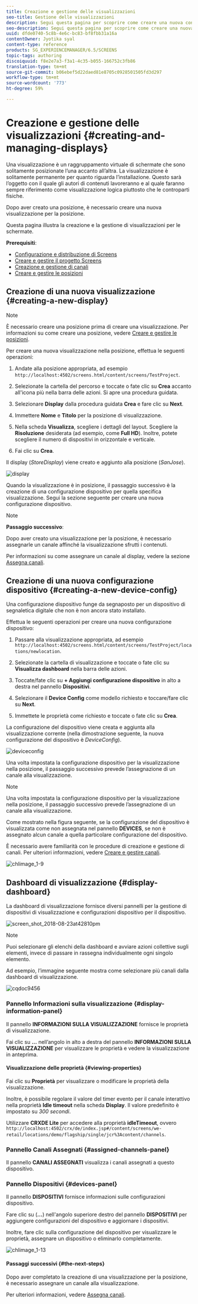 ```yaml
---
title: Creazione e gestione delle visualizzazioni
seo-title: Gestione delle visualizzazioni
description: Segui questa pagina per scoprire come creare una nuova configurazione dispositivo e di visualizzazione. Inoltre, scopri la dashboard di visualizzazione.
seo-description: Segui questa pagina per scoprire come creare una nuova configurazione dispositivo e di visualizzazione. Inoltre, scopri la dashboard di visualizzazione.
uuid: dfde0740-5c8b-4e6c-bc83-bf8fbb31a16a
contentOwner: Jyotika syal
content-type: reference
products: SG_EXPERIENCEMANAGER/6.5/SCREENS
topic-tags: authoring
discoiquuid: f8e2e7a3-f3a1-4c35-b055-166752c3fb86
translation-type: tm+mt
source-git-commit: b06ebef5d22daed81e8705c0928501505fd3d297
workflow-type: tm+mt
source-wordcount: '773'
ht-degree: 59%

---
```



# Creazione e gestione delle visualizzazioni {#creating-and-managing-displays}

Una visualizzazione è un raggruppamento virtuale di schermate che sono solitamente posizionate l’una accanto all’altra. La visualizzazione è solitamente permanente per quanto riguarda l’installazione. Questo sarà l’oggetto con il quale gli autori di contenuti lavoreranno e al quale faranno sempre riferimento come visualizzazione logica piuttosto che le controparti fisiche.

Dopo aver creato una posizione, è necessario creare una nuova visualizzazione per la posizione.

Questa pagina illustra la creazione e la gestione di visualizzazioni per le schermate.

**Prerequisiti**:

* [Configurazione e distribuzione di Screens](configuring-screens-introduction.md)
* [Creare e gestire il progetto Screens](creating-a-screens-project.md)
* [Creazione e gestione di canali](managing-channels.md)
* [Creare e gestire le posizioni](managing-locations.md)

## Creazione di una nuova visualizzazione {#creating-a-new-display}

>[!NOTE]
>
>È necessario creare una posizione prima di creare una visualizzazione. Per informazioni su come creare una posizione, vedere [Creare e gestire le posizioni](managing-locations.md).

Per creare una nuova visualizzazione nella posizione, effettua le seguenti operazioni:

1. Andate alla posizione appropriata, ad esempio `http://localhost:4502/screens.html/content/screens/TestProject`.
1. Selezionate la cartella del percorso e toccate o fate clic su **Crea** accanto all&#39;icona più nella barra delle azioni. Si apre una procedura guidata.
1. Selezionare **Display** dalla procedura guidata **Crea** e fare clic su **Next**.

1. Immettere **Nome** e **Titolo** per la posizione di visualizzazione.

1. Nella scheda **Visualizza**, scegliere i dettagli del layout. Scegliere la **Risoluzione** desiderata (ad esempio, come **Full HD**). Inoltre, potete scegliere il numero di dispositivi in orizzontale e verticale.

1. Fai clic su **Crea**.

Il display (*StoreDisplay*) viene creato e aggiunto alla posizione (*SanJose*).

![display](assets/display.gif)

Quando la visualizzazione è in posizione, il passaggio successivo è la creazione di una configurazione dispositivo per quella specifica visualizzazione. Segui la sezione seguente per creare una nuova configurazione dispositivo.

>[!NOTE]
>
>**Passaggio successivo**:
>
>Dopo aver creato una visualizzazione per la posizione, è necessario assegnarle un canale affinché la visualizzazione sfrutti i contenuti.
>
>Per informazioni su come assegnare un canale al display, vedere la sezione [Assegna canali](channel-assignment.md).

## Creazione di una nuova configurazione dispositivo {#creating-a-new-device-config}

Una configurazione dispositivo funge da segnaposto per un dispositivo di segnaletica digitale che non è non ancora stato installato.

Effettua le seguenti operazioni per creare una nuova configurazione dispositivo:

1. Passare alla visualizzazione appropriata, ad esempio `http://localhost:4502/screens.html/content/screens/TestProject/locations/newlocation`.
1. Selezionate la cartella di visualizzazione e toccate o fate clic su **Visualizza dashboard** nella barra delle azioni.
1. Toccate/fate clic su **+ Aggiungi configurazione dispositivo** in alto a destra nel pannello **Dispositivi**.

1. Selezionare il **Device Config** come modello richiesto e toccare/fare clic su **Next**.

1. Immettete le proprietà come richiesto e toccate o fate clic su **Crea**.

La configurazione del dispositivo viene creata e aggiunta alla visualizzazione corrente (nella dimostrazione seguente, la nuova configurazione del dispositivo è *DeviceConfig*).

![deviceconfig](assets/deviceconfig.gif)

Una volta impostata la configurazione dispositivo per la visualizzazione nella posizione, il passaggio successivo prevede l’assegnazione di un canale alla visualizzazione.

>[!NOTE]
>
>Una volta impostata la configurazione dispositivo per la visualizzazione nella posizione, il passaggio successivo prevede l’assegnazione di un canale alla visualizzazione.
>
>Come mostrato nella figura seguente, se la configurazione del dispositivo è visualizzata come non assegnata nel pannello **DEVICES**, se non è assegnato alcun canale a quella particolare configurazione del dispositivo.
>
>È necessario avere familiarità con le procedure di creazione e gestione di canali. Per ulteriori informazioni, vedere [Creare e gestire canali](managing-channels.md).

![chlimage_1-9](assets/chlimage_1-9.png)

## Dashboard di visualizzazione {#display-dashboard}

La dashboard di visualizzazione fornisce diversi pannelli per la gestione di dispositivi di visualizzazione e configurazioni dispositivo per il dispositivo.

![screen_shot_2018-08-23at42810pm](assets/screen_shot_2018-08-23at42810pm.png)

>[!NOTE]
>
>Puoi selezionare gli elenchi della dashboard e avviare azioni collettive sugli elementi, invece di passare in rassegna individualmente ogni singolo elemento.
>
>Ad esempio, l’immagine seguente mostra come selezionare più canali dalla dashboard di visualizzazione.

![cqdoc9456](assets/cqdoc9456.gif)

### Pannello Informazioni sulla visualizzazione {#display-information-panel}

Il pannello **INFORMAZIONI SULLA VISUALIZZAZIONE** fornisce le proprietà di visualizzazione.

Fai clic su **...** nell’angolo in alto a destra del pannello **INFORMAZIONI SULLA VISUALIZZAZIONE** per visualizzare le proprietà e vedere la visualizzazione in anteprima.


#### Visualizzazione delle proprietà {#viewing-properties}

Fai clic su **Proprietà** per visualizzare o modificare le proprietà della visualizzazione.

Inoltre, è possibile regolare il valore del timer evento per il canale interattivo nella proprietà **Idle timeout** nella scheda **Display**. Il valore predefinito è impostato su *300 secondi*.

Utilizzare **CRXDE Lite** per accedere alla proprietà **idleTimeout**, ovvero `http://localhost:4502/crx/de/index.jsp#/content/screens/we-retail/locations/demo/flagship/single/jcr%3Acontent/channels`.


### Pannello Canali Assegnati {#assigned-channels-panel}

Il pannello **CANALI ASSEGNATI** visualizza i canali assegnati a questo dispositivo.


### Pannello Dispositivi {#devices-panel}

Il pannello **DISPOSITIVI** fornisce informazioni sulle configurazioni dispositivo.

Fare clic su (**...**) nell&#39;angolo superiore destro del pannello **DISPOSITIVI** per aggiungere configurazioni del dispositivo e aggiornare i dispositivi.

Inoltre, fare clic sulla configurazione del dispositivo per visualizzare le proprietà, assegnare un dispositivo o eliminarlo completamente.

![chlimage_1-13](assets/chlimage_1-13.png)

#### Passaggi successivi {#the-next-steps}

Dopo aver completato la creazione di una visualizzazione per la posizione, è necessario assegnare un canale alla visualizzazione.

Per ulteriori informazioni, vedere [Assegna canali](channel-assignment.md).
